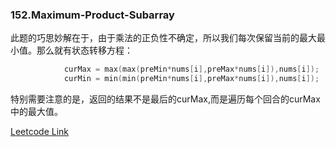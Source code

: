 ### 152.Maximum-Product-Subarray

此题的巧思妙解在于，由于乘法的正负性不确定，所以我们每次保留当前的最大最小值。那么就有状态转移方程：
```cpp
            curMax = max(max(preMin*nums[i],preMax*nums[i]),nums[i]);
            curMin = min(min(preMin*nums[i],preMax*nums[i]),nums[i]);            
```
特别需要注意的是，返回的结果不是最后的curMax,而是遍历每个回合的curMax中的最大值。


[Leetcode Link](https://leetcode.com/problems/maximum-product-subarray)